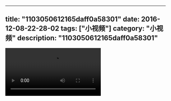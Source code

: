
---
title: "1103050612165daff0a58301"
date: 2016-12-08-22-28-02
tags: ["小视频"]
category: "小视频"
description: "1103050612165daff0a58301"
---
<video src="http://ohtsqip0g.bkt.clouddn.com/1103050612165daff0a58301.mp4" controls="controls"></video>
